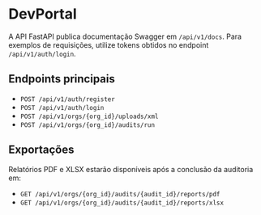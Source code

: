 # DevPortal

A API FastAPI publica documentação Swagger em `/api/v1/docs`. Para exemplos de requisições, utilize tokens obtidos no endpoint `/api/v1/auth/login`.

## Endpoints principais

- `POST /api/v1/auth/register`
- `POST /api/v1/auth/login`
- `POST /api/v1/orgs/{org_id}/uploads/xml`
- `POST /api/v1/orgs/{org_id}/audits/run`

## Exportações

Relatórios PDF e XLSX estarão disponíveis após a conclusão da auditoria em:

- `GET /api/v1/orgs/{org_id}/audits/{audit_id}/reports/pdf`
- `GET /api/v1/orgs/{org_id}/audits/{audit_id}/reports/xlsx`
